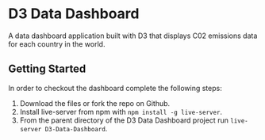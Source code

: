 # D3 Data Dashboard

A data dashboard application built with D3 that displays C02 emissions data for each country in the world.

## Getting Started

In order to checkout the dashboard complete the following steps:

1. Download the files or fork the repo on Github.
2. Install live-server from npm with `npm install -g live-server`.
3. From the parent directory of the D3 Data Dashboard project run `live-server D3-Data-Dashboard`.